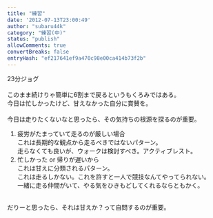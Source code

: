 ```yaml
---
title: "練習"
date: '2012-07-13T23:00:49'
author: "subaru44k"
category: "練習(中)"
status: "publish"
allowComments: true
convertBreaks: false
entryHash: "ef217641ef9a470c98e00ca414b73f2b"
---
```

23分ジョグ<br>
<br>
このまま続けりゃ簡単に6割まで戻るというもくろみではある。<br>
今日は忙しかったけど、甘えなかった自分に賞賛を。<br>
<br>
今日は走りたくないなと思ったら、その気持ちの根源を探るのが重要。<br>
1. 疲労がたまっていて走るのが厳しい場合<br>
これは長期的な観点から走るべきではないパターン。<br>
走らなくても良いが、ウォークは検討すべき。アクティブレスト。<br>
2. 忙しかった or 帰りが遅いから<br>
これは甘えに分類されるパターン。<br>
これは走るしかない。これを許すと一人で競技なんてやってられない。<br>
一緒に走る仲間がいて、やる気をひきもどしてくれるならともかく。<br>
<br>
だりーと思ったら、それは甘えか？って自問するのが重要。

